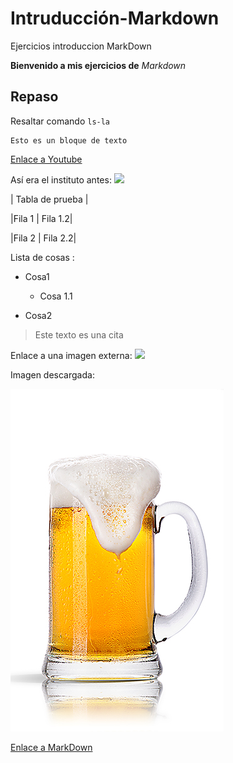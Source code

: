 # **Intruducción-Markdown**
Ejercicios introduccion MarkDown

**Bienvenido a mis ejercicios de** *Markdown*

## Repaso
Resaltar comando 
`ls-la`

```
Esto es un bloque de texto 
```

[Enlace a Youtube](https://www.youtube.com)

Así era el instituto antes:
![](https://iescelia.org/web/wp-content/uploads/2012/05/iescelia_1950.jpg)

| Tabla de prueba | 

|Fila 1 | Fila 1.2|

|Fila 2 | Fila 2.2|

Lista de cosas :

* Cosa1

  * Cosa 1.1

* Cosa2

>Este texto es una cita

Enlace a una imagen externa:
![](https://preview.redd.it/0o8hi3301ymb1.jpg?width=640&crop=smart&auto=webp&s=91a2bb7cced28c67d6715580c8b252a5483d4fa3)

Imagen descargada:

![](/images/cerveza_g.jpg)

[Enlace a MarkDown](./Archivo%20Markdown)